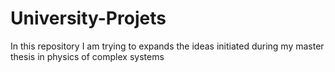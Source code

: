 # University-Projets
In this repository I am trying to expands the ideas initiated during my master thesis in physics of complex systems
